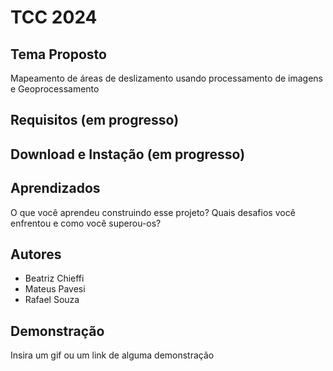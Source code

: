 
# TCC 2024

## Tema Proposto
Mapeamento de áreas de deslizamento usando processamento de imagens e Geoprocessamento

## Requisitos (em progresso)

## Download e Instação (em progresso)

## Aprendizados

O que você aprendeu construindo esse projeto? Quais desafios você enfrentou e como você superou-os?


## Autores

- Beatriz Chieffi
- Mateus Pavesi
- Rafael Souza


## Demonstração

Insira um gif ou um link de alguma demonstração
